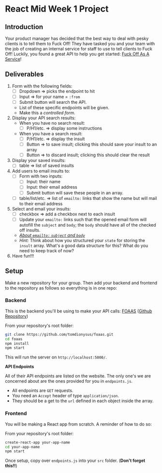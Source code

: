 React Mid Week 1 Project
========================

## Introduction

Your product manager has decided that the best way to deal with pesky clients is to tell them to Fuck Off! They have tasked you and your team with the job of creating an internal service for staff to use to tell clients to Fuck Off! Luckily, you found a great API to help you get started: [Fuck Off As A Service](https://www.foaas.com/)!

## Deliverables

1. Form with the following fields:
    - [ ] Dropdown => picks the endpoint to hit
    - [ ] Input => for your name = `:from`
    - [ ] Submit button will search the API.
    - List of these specific endpoints will be given.
    - Make this a _controlled form_.
2. Display your API search results:
    - When you have no search result:
      - [ ] P/H1/etc. => display some instructions
    - When you have a search result:
      - [ ] P/H1/etc. => display the insult
      - [ ] Button => to save insult; clicking this should save your insult to an array
      - [ ] Button => to discard insult; clicking this should clear the result
3. Display your saved insults:
    - [ ] table => list of saved insults
4. Add users to email insults to:
    - [ ] Form with two inputs:
      - [ ] Input: their name
      - [ ] Input: their email address
      - [ ] Submit button will save these people in an array.
    - [ ] table/list/etc. => list of `emailto:` links that show the name but will mail to their email address
5. Select and email your insults:  
    - [ ] checkbox => add a checkbox next to each insult
    - [ ] Update your `emailto:` links such that the opened email form will autofill the `subject` and `body`; the `body` should have all of the checked off insults.
    - [_About `emailto:` `subject` and `body`_](https://stackoverflow.com/questions/4782068/can-i-set-subject-content-of-email-using-mailto#)
    - _Hint:_ Think about how you structured your `state` for storing the `insult` array. What's a good data structure for this? What do you need to keep track of now?
6. Have fun!!!

## Setup

Make a new repository for your group. Then add your backend and frontend to the repository as follows so everything is in one repo:

### Backend

This is the backend you'll be using to make your API calls: [FOAAS](https://www.foaas.com/) ([Github Repository](https://github.com/tomdionysus/foaas))

From your repository's root folder:

```sh
git clone https://github.com/tomdionysus/foaas.git
cd foaas
npm install
npm start
```

This will run the server on `http://localhost:5000/`.

**API Endpoints**

All of their API endpoints are listed on the website. The only one's we are concerned about are the ones provided for you in `endpoints.js`.
- All endpoints are `GET` requests.
- You need an `Accept` header of type `application/json`.
- They should be a get to the `url` defined in each object inside the array.

### Frontend

You will be making a React app from scratch. A reminder of how to do so:

From your repository's root folder:

```sh
create-react-app your-app-name
cd your-app-name
npm start
```

Once setup, copy over `endpoints.js` into your `src` folder. (**Don't forget this!!**)
